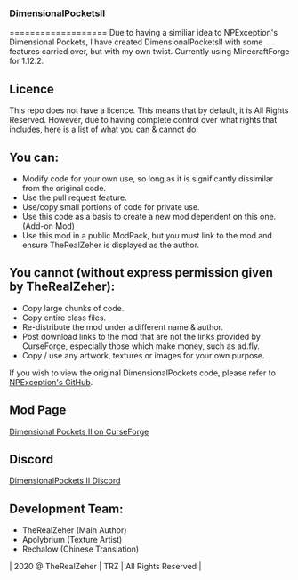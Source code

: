 ### DimensionalPocketsII
===================
Due to having a similiar idea to NPException's Dimensional Pockets, I have created DimensionalPocketsII with some features carried over, but with my own twist. Currently using MinecraftForge for 1.12.2.

## Licence
This repo does not have a licence. This means that by default, it is All Rights Reserved. However, due to having complete control over what rights that includes, here is a list of what you can & cannot do:

## You can:
- Modify code for your own use, so long as it is significantly dissimilar from the original code.
- Use the pull request feature.
- Use/copy small portions of code for private use.
- Use this code as a basis to create a new mod dependent on this one. (Add-on Mod)
- Use this mod in a public ModPack, but you must link to the mod and ensure TheRealZeher is displayed as the author.

## You cannot (without express permission given by TheRealZeher):
- Copy large chunks of code.
- Copy entire class files.
- Re-distribute the mod under a different name & author.
- Post download links to the mod that are not the links provided by CurseForge, especially those which make money, such as ad.fly.
- Copy / use any artwork, textures or images for your own purpose.

If you wish to view the original DimensionalPockets code, please refer to [NPException's GitHub](https://github.com/NPException/Dimensional-Pockets).

## Mod Page
[Dimensional Pockets II on CurseForge](https://minecraft.curseforge.com/projects/dimensional-pockets-ii)

## Discord
[DimensionalPockets II Discord](https://discord.gg/8ydCtzm)

## Development Team:
- TheRealZeher (Main Author)
- Apolybrium (Texture Artist)
- Rechalow (Chinese Translation)

| 2020 @ TheRealZeher | TRZ | All Rights Reserved |

